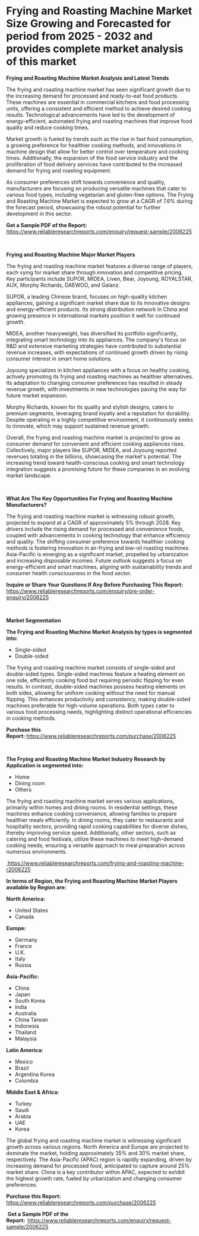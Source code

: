 <p><h1>Frying and Roasting Machine Market Size Growing and Forecasted for period from 2025 - 2032 and provides complete market analysis of this market</h1></p><p><strong>Frying and Roasting Machine Market Analysis and Latest Trends</strong></p>
<p><p>The frying and roasting machine market has seen significant growth due to the increasing demand for processed and ready-to-eat food products. These machines are essential in commercial kitchens and food processing units, offering a consistent and efficient method to achieve desired cooking results. Technological advancements have led to the development of energy-efficient, automated frying and roasting machines that improve food quality and reduce cooking times.</p><p>Market growth is fueled by trends such as the rise in fast food consumption, a growing preference for healthier cooking methods, and innovations in machine design that allow for better control over temperature and cooking times. Additionally, the expansion of the food service industry and the proliferation of food delivery services have contributed to the increased demand for frying and roasting equipment.</p><p>As consumer preferences shift towards convenience and quality, manufacturers are focusing on producing versatile machines that cater to various food types, including vegetarian and gluten-free options. The Frying and Roasting Machine Market is expected to grow at a CAGR of 7.6% during the forecast period, showcasing the robust potential for further development in this sector.</p></p>
<p><strong>Get a Sample PDF of the Report:&nbsp;</strong> <a href="https://www.reliableresearchreports.com/enquiry/request-sample/2006225?utm_campaign=2593&utm_medium=2&utm_source=Github&utm_content=ia&utm_term=12042025&utm_id=frying-and-roasting-machine">https://www.reliableresearchreports.com/enquiry/request-sample/2006225</a></p>
<p>&nbsp;</p>
<p><strong>Frying and Roasting Machine Major Market Players</strong></p>
<p><p>The frying and roasting machine market features a diverse range of players, each vying for market share through innovation and competitive pricing. Key participants include SUPOR, MIDEA, Liven, Bear, Joyoung, ROYALSTAR, AUX, Morphy Richards, DAEWOO, and Galanz.</p><p>SUPOR, a leading Chinese brand, focuses on high-quality kitchen appliances, gaining a significant market share due to its innovative designs and energy-efficient products. Its strong distribution network in China and growing presence in international markets position it well for continued growth.</p><p>MIDEA, another heavyweight, has diversified its portfolio significantly, integrating smart technology into its appliances. The company's focus on R&D and extensive marketing strategies have contributed to substantial revenue increases, with expectations of continued growth driven by rising consumer interest in smart home solutions.</p><p>Joyoung specializes in kitchen appliances with a focus on healthy cooking, actively promoting its frying and roasting machines as healthier alternatives. Its adaptation to changing consumer preferences has resulted in steady revenue growth, with investments in new technologies paving the way for future market expansion.</p><p>Morphy Richards, known for its quality and stylish designs, caters to premium segments, leveraging brand loyalty and a reputation for durability. Despite operating in a highly competitive environment, it continuously seeks to innovate, which may support sustained revenue growth.</p><p>Overall, the frying and roasting machine market is projected to grow as consumer demand for convenient and efficient cooking appliances rises. Collectively, major players like SUPOR, MIDEA, and Joyoung reported revenues totaling in the billions, showcasing the market's potential. The increasing trend toward health-conscious cooking and smart technology integration suggests a promising future for these companies in an evolving market landscape.</p></p>
<p>&nbsp;</p>
<p><strong>What Are The Key Opportunities For Frying and Roasting Machine Manufacturers?</strong></p>
<p><p>The frying and roasting machine market is witnessing robust growth, projected to expand at a CAGR of approximately 5% through 2028. Key drivers include the rising demand for processed and convenience foods, coupled with advancements in cooking technology that enhance efficiency and quality. The shifting consumer preference towards healthier cooking methods is fostering innovation in air-frying and low-oil roasting machines. Asia-Pacific is emerging as a significant market, propelled by urbanization and increasing disposable incomes. Future outlook suggests a focus on energy-efficient and smart machines, aligning with sustainability trends and consumer health consciousness in the food sector.</p></p>
<p><strong>Inquire or Share Your Questions If Any Before Purchasing This Report:</strong> <a href="https://www.reliableresearchreports.com/enquiry/pre-order-enquiry/2006225?utm_campaign=2593&utm_medium=2&utm_source=Github&utm_content=ia&utm_term=12042025&utm_id=frying-and-roasting-machine">https://www.reliableresearchreports.com/enquiry/pre-order-enquiry/2006225</a></p>
<p>&nbsp;</p>
<p><strong>Market Segmentation</strong></p>
<p><strong>The Frying and Roasting Machine Market Analysis by types is segmented into:</strong></p>
<p><ul><li>Single-sided</li><li>Double-sided</li></ul></p>
<p><p>The frying and roasting machine market consists of single-sided and double-sided types. Single-sided machines feature a heating element on one side, efficiently cooking food but requiring periodic flipping for even results. In contrast, double-sided machines possess heating elements on both sides, allowing for uniform cooking without the need for manual flipping. This enhances productivity and consistency, making double-sided machines preferable for high-volume operations. Both types cater to various food processing needs, highlighting distinct operational efficiencies in cooking methods.</p></p>
<p><strong>Purchase this Report:&nbsp;</strong><a href="https://www.reliableresearchreports.com/purchase/2006225?utm_campaign=2593&utm_medium=2&utm_source=Github&utm_content=ia&utm_term=12042025&utm_id=frying-and-roasting-machine">https://www.reliableresearchreports.com/purchase/2006225</a></p>
<p>&nbsp;</p>
<p><strong>The Frying and Roasting Machine Market Industry Research by Application is segmented into:</strong></p>
<p><ul><li>Home</li><li>Dining room</li><li>Others</li></ul></p>
<p><p>The frying and roasting machine market serves various applications, primarily within homes and dining rooms. In residential settings, these machines enhance cooking convenience, allowing families to prepare healthier meals efficiently. In dining rooms, they cater to restaurants and hospitality sectors, providing rapid cooking capabilities for diverse dishes, thereby improving service speed. Additionally, other sectors, such as catering and food festivals, utilize these machines to meet high-demand cooking needs, ensuring a versatile approach to meal preparation across numerous environments.</p></p>
<p><a href="https://www.reliableresearchreports.com/frying-and-roasting-machine-r2006225?utm_campaign=2593&utm_medium=2&utm_source=Github&utm_content=ia&utm_term=12042025&utm_id=frying-and-roasting-machine">&nbsp;https://www.reliableresearchreports.com/frying-and-roasting-machine-r2006225</a></p>
<p><strong>In terms of Region, the Frying and Roasting Machine Market Players available by Region are:</strong></p>
<p>
    <p> <strong> North America: </strong>
        <ul>
            <li>United States</li>
            <li>Canada</li>
        </ul>
        </p> 
    <p> <strong> Europe: </strong>
        <ul>
            <li>Germany</li>
            <li>France</li>
            <li>U.K.</li>
            <li>Italy</li>
            <li>Russia</li>
        </ul>
        </p> 
    <p> <strong> Asia-Pacific: </strong>
        <ul>
            <li>China</li>
            <li>Japan</li>
            <li>South Korea</li>
            <li>India</li>
            <li>Australia</li>
            <li>China Taiwan</li>
            <li>Indonesia</li>
            <li>Thailand</li>
            <li>Malaysia</li>
        </ul>
        </p> 
    <p> <strong> Latin America: </strong>
        <ul>
            <li>Mexico</li>
            <li>Brazil</li>
            <li>Argentina Korea</li>
            <li>Colombia</li>
        </ul>
        </p> 
    <p> <strong> Middle East & Africa: </strong>
        <ul>
            <li>Turkey</li>
            <li>Saudi</li>
            <li>Arabia</li>
            <li>UAE</li>
            <li>Korea</li>
        </ul>
    </p>
    </p>
<p><p>The global frying and roasting machine market is witnessing significant growth across various regions. North America and Europe are projected to dominate the market, holding approximately 35% and 30% market share, respectively. The Asia-Pacific (APAC) region is rapidly expanding, driven by increasing demand for processed food, anticipated to capture around 25% market share. China is a key contributor within APAC, expected to exhibit the highest growth rate, fueled by urbanization and changing consumer preferences.</p></p>
<p><strong>Purchase this Report: </strong><a href="https://www.reliableresearchreports.com/purchase/2006225?utm_campaign=2593&utm_medium=2&utm_source=Github&utm_content=ia&utm_term=12042025&utm_id=frying-and-roasting-machine">https://www.reliableresearchreports.com/purchase/2006225</a></p>
<p>&nbsp;<strong>Get a Sample PDF of the Report:&nbsp;&nbsp;</strong><a href="https://www.reliableresearchreports.com/enquiry/request-sample/2006225?utm_campaign=2593&utm_medium=2&utm_source=Github&utm_content=ia&utm_term=12042025&utm_id=frying-and-roasting-machine">https://www.reliableresearchreports.com/enquiry/request-sample/2006225</a></p>
<p><strong></strong></p>
<p><p></p><p></p><p></p></p>